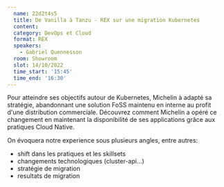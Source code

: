 ```yaml
---
  name: 22d2t4s5
  title: De Vanilla à Tanzu - REX sur une migration Kubernetes
  content:
  category: DevOps et Cloud
  format: REX
  speakers: 
    - Gabriel Quennesson
  room: Showroom
  slot: 14/10/2022
  time_start: '15:45'
  time_end: '16:30'
---
```

Pour atteindre ses objectifs autour de Kubernetes, Michelin à adapté sa stratégie, abandonnant une solution FoSS maintenu en interne au profit d'une distribution commerciale. Découvrez comment Michelin a opéré ce changement en maintenant la disponibilité de ses applications grâce aux pratiques Cloud Native.

On évoquera notre experience sous plusieurs angles, entre autres:

- shift dans les pratiques et les skillsets
- changements technologiques (cluster-api...)
- stratégie de migration
- resultats de migration

